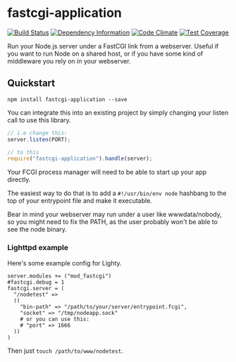 # fastcgi-application

[![Build Status][badge-travis-img]][badge-travis-url]
[![Dependency Information][badge-david-img]][badge-david-url]
[![Code Climate][badge-climate-img]][badge-climate-url]
[![Test Coverage][badge-coverage-img]][badge-coverage-url]

Run your Node.js server under a FastCGI link from a webserver. Useful if you want to run Node on a shared host, or if you have some kind of middleware you rely on in your webserver.

## Quickstart

```
npm install fastcgi-application --save
```

You can integrate this into an existing project by simply changing your listen call to use this library.

```js
// i.e change this:
server.listen(PORT);

// to this
require("fastcgi-application").handle(server);
```

Your FCGI process manager will need to be able to start up your app directly.

The easiest way to do that is to add a `#!/usr/bin/env node` hashbang to the top of your entrypoint file and make it executable.

Bear in mind your webserver may run under a user like wwwdata/nobody, so you might need to fix the PATH, as the user probably won't be able to see the node binary.

### Lighttpd example

Here's some example config for Lighty.

```
server.modules += ("mod_fastcgi")
#fastcgi.debug = 1
fastcgi.server = (
  "/nodetest" =>
  ((
    "bin-path" => "/path/to/your/server/entrypoint.fcgi",
    "socket" => "/tmp/nodeapp.sock"
    # or you can use this:
    # "port" => 1666
  ))
)
```

Then just `touch /path/to/www/nodetest`.

[badge-travis-img]: https://img.shields.io/travis/samcday/node-fastcgi-application.svg?style=flat-square
[badge-travis-url]: https://travis-ci.org/samcday/node-fastcgi-application
[badge-david-img]: https://img.shields.io/david/samcday/node-fastcgi-application.svg?style=flat-square
[badge-david-url]: https://david-dm.org/samcday/node-fastcgi-application
[badge-npm-img]: https://nodei.co/npm/google-spreadsheets.png?downloads=true&downloadRank=true&stars=true
[badge-npm-url]: https://www.npmjs.org/package/google-spreadsheets
[badge-climate-img]: https://img.shields.io/codeclimate/github/samcday/node-fastcgi-application.svg?style=flat-square
[badge-climate-url]: https://codeclimate.com/github/samcday/node-fastcgi-application
[badge-coverage-img]: https://img.shields.io/codeclimate/coverage/github/samcday/node-fastcgi-application.svg?style=flat-square
[badge-coverage-url]: https://codeclimate.com/github/samcday/node-fastcgi-application